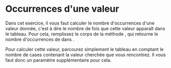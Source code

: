 # Occurrences d'une valeur #

Dans cet exercice, il vous faut calculer le nombre d'occurrences d'une
valeur
donnée, c'est à dire le nombre de fois que cette valeur apparaît dans le
tableau. Pour cela, remplissez le corps de la méthode , qui retourne le nombre d'occurrences de dans .

Pour calculer cette valeur, parcourez simplement le tableau en comptant le
nombre de cases contenant la valeur cherchée que vous rencontrez. Il vous
faut
donc un paramètre supplémentaire pour cela.

